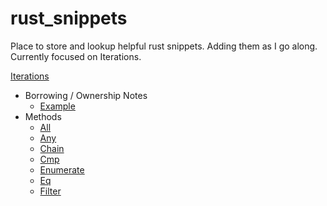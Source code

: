 # rust_snippets

Place to store and lookup helpful rust snippets.  Adding them as I go along.  Currently focused on Iterations.

[Iterations](src/bin/iter)
- Borrowing / Ownership Notes
  - [Example](src/bin/iter/main.rs)
- Methods
  - [All](src/bin/iter/all.rs)
  - [Any](src/bin/iter/any.rs)
  - [Chain](src/bin/iter/chain.rs)
  - [Cmp](src/bin/iter/cmp.rs)
  - [Enumerate](src/bin/iter/enumerate.rs)
  - [Eq](src/bin/iter/eq.rs)
  - [Filter](src/bin/iter/filter.rs)